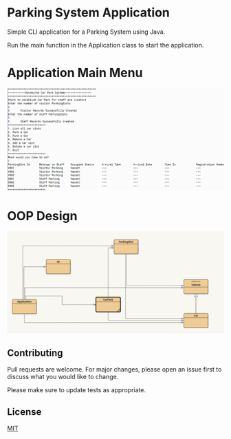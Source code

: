 # Parking System Application

Simple CLI application for a Parking System using Java.

Run the main function in the Application class to start the application.


# Application Main Menu

<p align="center">
  <img src="https://github.com/haxamxam/ParkingSystem/blob/main/App.png" width="900" title="hover text">
</p>

# OOP Design

<p align="center">
  <img src="https://github.com/haxamxam/ParkingSystem/blob/main/OOP.png" width="750" title="hover text">
</p>

## Contributing
Pull requests are welcome. For major changes, please open an issue first to discuss what you would like to change.

Please make sure to update tests as appropriate.


## License
[MIT](https://choosealicense.com/licenses/mit/)
